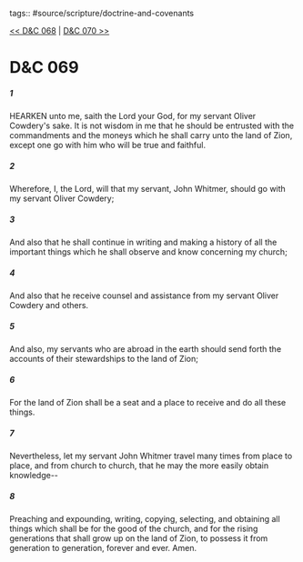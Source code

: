 tags:: #source/scripture/doctrine-and-covenants

[<< D&C 068](/doctrine-and-covenants/D&C_068.md) | [D&C 070 >>](/doctrine-and-covenants/D&C_070.md)

# D&C 069

##### 1

HEARKEN unto me, saith the Lord your God, for my servant Oliver Cowdery's sake. It is not wisdom in me that he should be entrusted with the commandments and the moneys which he shall carry unto the land of Zion, except one go with him who will be true and faithful.

##### 2

Wherefore, I, the Lord, will that my servant, John Whitmer, should go with my servant Oliver Cowdery;

##### 3

And also that he shall continue in writing and making a history of all the important things which he shall observe and know concerning my church;

##### 4

And also that he receive counsel and assistance from my servant Oliver Cowdery and others.

##### 5

And also, my servants who are abroad in the earth should send forth the accounts of their stewardships to the land of Zion;

##### 6

For the land of Zion shall be a seat and a place to receive and do all these things.

##### 7

Nevertheless, let my servant John Whitmer travel many times from place to place, and from church to church, that he may the more easily obtain knowledge--

##### 8

Preaching and expounding, writing, copying, selecting, and obtaining all things which shall be for the good of the church, and for the rising generations that shall grow up on the land of Zion, to possess it from generation to generation, forever and ever. Amen.
